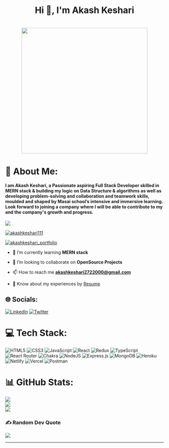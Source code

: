 
<h1 align="center">Hi 👋, I'm Akash Keshari</h1>
<h1 align="center">
  <img src="https://media.giphy.com/media/RbDKaczqWovIugyJmW/giphy.gif" width="400px"/>
</h1>


# 💫 About Me:
<h4>I am Akash Keshari, a Passionate aspiring Full Stack Developer skilled in MERN stack & building my logic on Data Structure & algorithms as well as developing problem-solving and collaboration and teamwork skills, moulded and shaped by Masai school’s intensive and immersive learning. Look forward to joining a company where I will be able to contribute to my and the company's growth and progress.</h4>


[![](https://visitcount.itsvg.in/api?id=AkashKeshari111&icon=0&color=0)](https://visitcount.itsvg.in)

<p align="left"> <a href="https://github.com/ryo-ma/github-profile-trophy"><img src="https://github-profile-trophy.vercel.app/?username=akashkeshari111" alt="akashkeshari111" /></a> </p>

<p align="left"> <a href="https://akashkeshari111.github.io/" target="blank"><img src="https://img.shields.io/badge/Portfolio-%23000000.svg?style=for-the-badge&logo=firefox&logoColor=#FF7139" alt="akashkeshari_portfolio" /></a> </p>

- 🌱 I’m currently learning **MERN stack**

- 👯 I’m looking to collaborate on **OpenSource Projects**

- 📫 How to reach me **akashkeshari2722000@gmail.com**

- 📄 Know about my experiences by [Resume](https://drive.google.com/file/d/15MNZ-yKNQcMPGjVuFgG8Wf7kUbXpjG0m/view?usp=sharing)





## 🌐 Socials:
[![LinkedIn](https://img.shields.io/badge/LinkedIn-%230077B5.svg?logo=linkedin&logoColor=white)](https://linkedin.com/in/akash111) [![Twitter](https://img.shields.io/badge/Twitter-%231DA1F2.svg?logo=Twitter&logoColor=white)](https://twitter.com/akashkeshari111) 

# 💻 Tech Stack:
![HTML5](https://img.shields.io/badge/html5-%23E34F26.svg?style=for-the-badge&logo=html5&logoColor=white) ![CSS3](https://img.shields.io/badge/css3-%231572B6.svg?style=for-the-badge&logo=css3&logoColor=white) ![JavaScript](https://img.shields.io/badge/javascript-%23323330.svg?style=for-the-badge&logo=javascript&logoColor=%23F7DF1E)  ![React](https://img.shields.io/badge/react-%2320232a.svg?style=for-the-badge&logo=react&logoColor=%2361DAFB) ![Redux](https://img.shields.io/badge/redux-%23593d88.svg?style=for-the-badge&logo=redux&logoColor=white) ![TypeScript](https://img.shields.io/badge/typescript-%23007ACC.svg?style=for-the-badge&logo=typescript&logoColor=white)  ![React Router](https://img.shields.io/badge/React_Router-CA4245?style=for-the-badge&logo=react-router&logoColor=white) ![Chakra](https://img.shields.io/badge/chakra-%234ED1C5.svg?style=for-the-badge&logo=chakraui&logoColor=white) ![NodeJS](https://img.shields.io/badge/node.js-6DA55F?style=for-the-badge&logo=node.js&logoColor=white) ![Express.js](https://img.shields.io/badge/express.js-%23404d59.svg?style=for-the-badge&logo=express&logoColor=%2361DAFB)  ![MongoDB](https://img.shields.io/badge/MongoDB-%234ea94b.svg?style=for-the-badge&logo=mongodb&logoColor=white) ![Heroku](https://img.shields.io/badge/heroku-%23430098.svg?style=for-the-badge&logo=heroku&logoColor=white) ![Netlify](https://img.shields.io/badge/netlify-%23000000.svg?style=for-the-badge&logo=netlify&logoColor=#00C7B7) ![Vercel](https://img.shields.io/badge/vercel-%23000000.svg?style=for-the-badge&logo=vercel&logoColor=white) ![Postman](https://img.shields.io/badge/Postman-FF6C37?style=for-the-badge&logo=postman&logoColor=white)

# 📊 GitHub Stats:
![](https://github-readme-stats.vercel.app/api?username=AkashKeshari111&theme=flag-india&hide_border=false&include_all_commits=false&count_private=false)<br/>
![](https://github-readme-streak-stats.herokuapp.com/?user=AkashKeshari111&theme=flag-india&hide_border=false)<br/>
![](https://github-readme-stats.vercel.app/api/top-langs/?username=AkashKeshari111&theme=flag-india&hide_border=false&include_all_commits=false&count_private=false&layout=compact)

### ✍️ Random Dev Quote
![](https://quotes-github-readme.vercel.app/api?type=vetical&theme=tokyonight)

---

